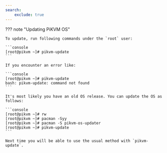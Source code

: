 ```yaml
---
search:
    exclude: true
---
```



??? note "Updating PiKVM OS"

    To update, run following commands under the `root` user:

    ```console
    [root@pikvm ~]# pikvm-update
    ```

    If you encounter an error like:

    ```console
    [root@pikvm ~]# pikvm-update
    bash: pikvm-update: command not found
    ```

    It's most likely you have an old OS release. You can update the OS as follows:

    ```console
    [root@pikvm ~]# rw
    [root@pikvm ~]# pacman -Syy
    [root@pikvm ~]# pacman -S pikvm-os-updater
    [root@pikvm ~]# pikvm-update
    ```

    Next time you will be able to use the usual method with `pikvm-update`.
